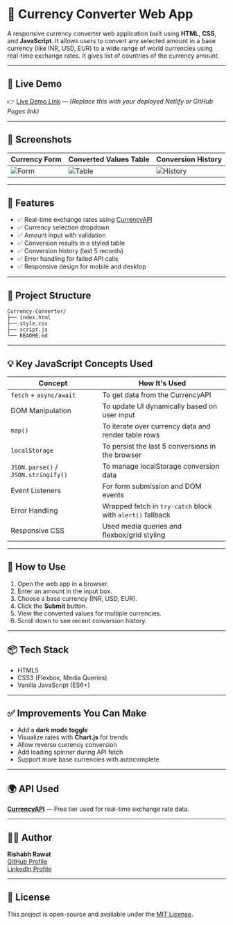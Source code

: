 # 💱 Currency Converter Web App

A responsive currency converter web application built using **HTML**, **CSS**, and **JavaScript**. It allows users to convert any selected amount in a base currency (like INR, USD, EUR) to a wide range of world currencies using real-time exchange rates. 
It gives list of countries of the currency amount.

---

## 🚀 Live Demo

👉 [Live Demo Link](#) — *(Replace this with your deployed Netlify or GitHub Pages link)*

---

## 📸 Screenshots

| Currency Form | Converted Values Table | Conversion History |
|---------------|-------------------------|--------------------|
| ![Form](screenshot1.png) | ![Table](screenshot2.png) | ![History](screenshot3.png) |

---

## 🧠 Features

- ✅ Real-time exchange rates using [CurrencyAPI](https://currencyapi.com/)
- ✅ Currency selection dropdown
- ✅ Amount input with validation
- ✅ Conversion results in a styled table
- ✅ Conversion history (last 5 records)
- ✅ Error handling for failed API calls
- ✅ Responsive design for mobile and desktop

---

## 📂 Project Structure
```
Currency-Converter/
├── index.html
├── style.css
├── script.js
└── README.md
```


---

## 💡 Key JavaScript Concepts Used

| Concept | How It's Used |
|--------|---------------|
| `fetch` + `async/await` | To get data from the CurrencyAPI |
| DOM Manipulation | To update UI dynamically based on user input |
| `map()` | To iterate over currency data and render table rows |
| `localStorage` | To persist the last 5 conversions in the browser |
| `JSON.parse()` / `JSON.stringify()` | To manage localStorage conversion data |
| Event Listeners | For form submission and DOM events |
| Error Handling | Wrapped fetch in `try-catch` block with `alert()` fallback |
| Responsive CSS | Used media queries and flexbox/grid styling |

---

## 🧪 How to Use

1. Open the web app in a browser.
2. Enter an amount in the input box.
3. Choose a base currency (INR, USD, EUR).
4. Click the **Submit** button.
5. View the converted values for multiple currencies.
6. Scroll down to see recent conversion history.

---

## 📦 Tech Stack

- HTML5
- CSS3 (Flexbox, Media Queries)
- Vanilla JavaScript (ES6+)

---

## ✅ Improvements You Can Make

- Add a **dark mode toggle**
- Visualize rates with **Chart.js** for trends
- Allow reverse currency conversion
- Add loading spinner during API fetch
- Support more base currencies with autocomplete

---

## 🌍 API Used

**[CurrencyAPI](https://currencyapi.com/)** — Free tier used for real-time exchange rate data.

---

## 🧑‍💻 Author

**Rishabh Rawat**  
[GitHub Profile](https://github.com/your-username)  
[LinkedIn Profile](https://linkedin.com/in/your-profile)

---

## 📜 License

This project is open-source and available under the [MIT License](LICENSE).

